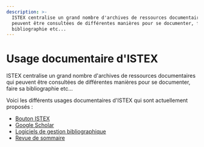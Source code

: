 ```yaml
---
description: >-
  ISTEX centralise un grand nombre d'archives de ressources documentaires qui
  peuvent être consultées de différentes manières pour se documenter, faire sa
  bibliographie etc...
---
```


# Usage documentaire d'ISTEX

ISTEX centralise un grand nombre d'archives de ressources documentaires qui peuvent être consultées de différentes manières pour se documenter, faire sa bibliographie etc...

Voici les différents usages documentaires d'ISTEX qui sont actuellement proposés :

* [Bouton ISTEX](bouton-istex.md)
* [Google Scholar](google-scholar.md)
* [Logiciels de gestion bibliographique](bib/)
* [Revue de sommaire](revue-de-sommaire.md)

